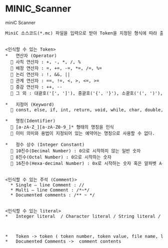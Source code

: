 # MINIC_Scanner
miniC Scanner

<pre>
MiniC 소스코드(*.mc) 파일을 입력으로 받아 Token을 지정된 형식에 따라 출력한다.  


<인식할 수 있는 Token> 
*	연산자 (Operator)    
  	사칙 연산자 : +, -, *, /, %  
  	배정 연산자 : =, +=, -=, *=, /=, %=  
  	논리 연산자 : !, &&, ||  
  	관계 연산자 : ==, !=, <, >, <=, >=  
  	증감 연산자 : ++, --  
  	그 외 : 대괄호('[', ']'), 중괄호('{', '}'), 소괄호('(', ')'), 컴마(','), 세미콜론(';'), 콜론(‘:’)   
    
*	지정어 (Keyword)
  	const, else, if, int, return, void, while, char, double, for, do, goto, switch, case, break, default
  
*	명칭(Identifier)  
  	[a-zA-Z_][a-zA-Z0-9_]* 형태의 명칭을 인식   
  	이미 의미와 용법이 지정되어 있는 예약어는 명칭으로 사용할 수 없다.  
  
*	정수 상수 (Integer Constant)  
  	10진수(Decimal Number) : 0으로 시작하지 않는 일반 숫자  
  	8진수(Octal Number) : 0으로 시작하는 숫자  
  	16진수(Hexa-decimal Number) : 0x로 시작하는 숫자 혹은 알파벳 A-F  
  
  
<인식할 수 있는 주석 (Comment)>    
  *	Single – line Comment : //  
  *	Multi – line Comment : /*~*/  
  *	Documented comments : /** ~ */  
  
  
<인식할 수 있는 literal>  
*	Integer literal  / Character literal / String literal / Double literal  


<token 출력 형식>  
*	Token -> token ( token number, token value, file name, line number, column number )  
*	Documented Comments ->  comment contents  
</pre>
